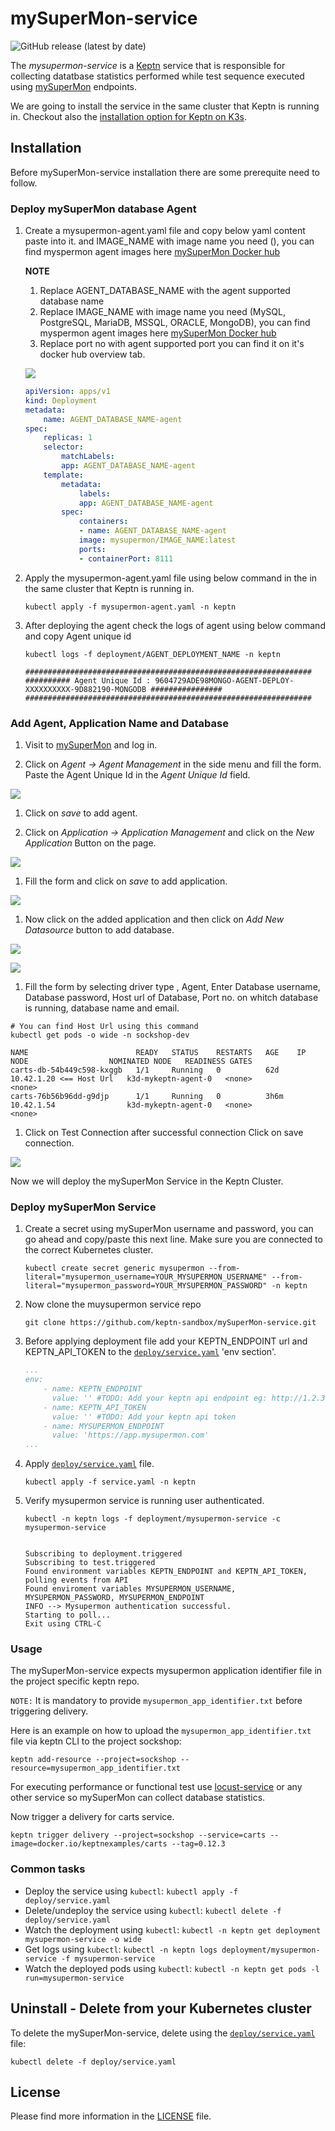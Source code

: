 # mySuperMon-service

![GitHub release (latest by date)](https://img.shields.io/github/v/release/keptn-sandbox/mysupermon-service?display_name=tag)

The *mysupermon-service* is a [Keptn](https://keptn.sh) service that is responsible for collecting datatbase statistics performed while test sequence executed using [mySuperMon](https://app.mysupermon.com) endpoints.

We are going to install the service in the same cluster that Keptn is running in.
Checkout also the [installation option for Keptn on K3s](https://github.com/keptn-sandbox/keptn-on-k3s).

## Installation

Before mySuperMon-service installation there are some prerequite need to follow.
### Deploy mySuperMon database Agent

1. Create a mysupermon-agent.yaml file and copy below yaml content paste into it.  and IMAGE_NAME with image name you need (), you can find myspermon agent images here [mySuperMon Docker hub](https://hub.docker.com/u/mysupermon)

    **NOTE**
    1. Replace AGENT_DATABASE_NAME with the agent supported database name
    1. Replace IMAGE_NAME with image name you need (MySQL, PostgreSQL, MariaDB, MSSQL, ORACLE, MongoDB), you can find myspermon agent images here [mySuperMon Docker hub](https://hub.docker.com/u/mysupermon)
    1. Replace port no with agent supported port you can find it on it's docker hub overview tab.

    ![](./images/docker-agent-port.png)



    ```yml
    apiVersion: apps/v1
    kind: Deployment
    metadata:
        name: AGENT_DATABASE_NAME-agent
    spec:
        replicas: 1
        selector:
            matchLabels:
            app: AGENT_DATABASE_NAME-agent
        template:
            metadata:
                labels:
                app: AGENT_DATABASE_NAME-agent
            spec:
                containers:
                - name: AGENT_DATABASE_NAME-agent
                image: mysupermon/IMAGE_NAME:latest
                ports:
                - containerPort: 8111  
    ```

1. Apply the mysupermon-agent.yaml file using below command in the in the same cluster that Keptn is running in.

    ```console
    kubectl apply -f mysupermon-agent.yaml -n keptn
    ```

1. After deploying the agent check the logs of agent using below command and copy Agent unique id

    ```console
    kubectl logs -f deployment/AGENT_DEPLOYMENT_NAME -n keptn
    ```

    ```console
    ################################################################
    ########## Agent Unique Id : 9604729ADE98MONGO-AGENT-DEPLOY-XXXXXXXXXX-9D882190-MONGODB ################
    ################################################################

    ```


### Add Agent, Application Name and Database

1. Visit to [mySuperMon](https://app.mysupermon.com) and log in.

1. Click on *Agent -> Agent Management* in the side menu and fill the form. Paste the Agent Unique Id in the *Agent Unique Id* field.

![](./images/add-agent.png)

1. Click on *save* to add agent.

1. Click on *Application -> Application Management* and click on the *New Application* Button on the page.

![](./images/app-list.png)

1. Fill the form and click on *save* to add application.

![](./images/add-app.png)

1. Now click on the added application and then click on *Add New Datasource* button to add database.

![](./images/app-listw.png)

![](./images/add-datasource-button.png)

1. Fill the form by selecting driver type , Agent, Enter Database username, Database password, Host url of Database, Port no. on whitch database is running, database name and email.


```console
# You can find Host Url using this command
kubectl get pods -o wide -n sockshop-dev

NAME                        READY   STATUS    RESTARTS   AGE    IP                        NODE                  NOMINATED NODE   READINESS GATES
carts-db-54b449c598-kxggb   1/1     Running   0          62d    10.42.1.20 <== Host Url   k3d-mykeptn-agent-0   <none>           <none>
carts-76b56b96dd-g9djp      1/1     Running   0          3h6m   10.42.1.54                k3d-mykeptn-agent-0   <none>           <none>

```

1. Click on Test Connection after successful connection Click on save connection.

![](./images/test-conn.png)

Now we will deploy the mySuperMon Service in the Keptn Cluster.

### Deploy mySuperMon Service

1. Create a secret using mySuperMon username and password, you can go ahead and copy/paste this next line. Make sure you are connected to the correct Kubernetes cluster.

    ```console
    kubectl create secret generic mysupermon --from-literal="mysupermon_username=YOUR_MYSUPERMON_USERNAME" --from-literal="mysupermon_password=YOUR_MYSUPERMON_PASSWORD" -n keptn
    ```

1. Now clone the muysupermon service repo

    ```console
    git clone https://github.com/keptn-sandbox/mySuperMon-service.git
    ```

2. Before applying deployment file add your KEPTN_ENDPOINT url and KEPTN_API_TOKEN to the [`deploy/service.yaml`](deploy/service.yaml) 'env section'.

    ```yml
    ...
    env:
        - name: KEPTN_ENDPOINT
          value: '' #TODO: Add your keptn api endpoint eg: http://1.2.3.4.nip.io/api
        - name: KEPTN_API_TOKEN
          value: '' #TODO: Add your keptn api token
        - name: MYSUPERMON_ENDPOINT
          value: 'https://app.mysupermon.com'
    ...
    ```
3. Apply [`deploy/service.yaml`](deploy/service.yaml) file.

    ```console
    kubectl apply -f service.yaml -n keptn
    ```

4. Verify mysupermon service is running user authenticated.

    ```console
    kubectl -n keptn logs -f deployment/mysupermon-service -c mysupermon-service


    Subscribing to deployment.triggered
    Subscribing to test.triggered
    Found environment variables KEPTN_ENDPOINT and KEPTN_API_TOKEN, polling events from API
    Found enviroment variables MYSUPERMON_USERNAME, MYSUPERMON_PASSWORD, MYSUPERMON_ENDPOINT
    INFO --> Mysupermon authentication successful.
    Starting to poll...
    Exit using CTRL-C

    ```

### Usage

The mySuperMon-service expects mysupermon application identifier file in the project specific keptn repo.

`NOTE:` It is mandatory to provide  `mysupermon_app_identifier.txt` before triggering delivery.

Here is an example on how to upload the `mysupermon_app_identifier.txt` file via keptn CLI to the project sockshop:

```console
keptn add-resource --project=sockshop --resource=mysupermon_app_identifier.txt
```

For executing performance or functional test use [locust-service](https://github.com/keptn-sandbox/locust-service)  or any other service so mySuperMon can collect database statistics.

Now trigger a delivery for carts service.

```console
keptn trigger delivery --project=sockshop --service=carts --image=docker.io/keptnexamples/carts --tag=0.12.3
```


### Common tasks

* Deploy the service using `kubectl`: `kubectl apply -f deploy/service.yaml`
* Delete/undeploy the service using `kubectl`: `kubectl delete -f deploy/service.yaml`
* Watch the deployment using `kubectl`: `kubectl -n keptn get deployment mysupermon-service -o wide`
* Get logs using `kubectl`: `kubectl -n keptn logs deployment/mysupermon-service -f mysupermon-service`
* Watch the deployed pods using `kubectl`: `kubectl -n keptn get pods -l run=mysupermon-service`

## Uninstall - Delete from your Kubernetes cluster

To delete the mySuperMon-service, delete using the [`deploy/service.yaml`](deploy/service.yaml) file:

```console
kubectl delete -f deploy/service.yaml
```
## License

Please find more information in the [LICENSE](LICENSE) file.
